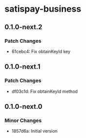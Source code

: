 # satispay-business

## 0.1.0-next.2

### Patch Changes

- 61cebc4: Fix obtainKeyId key

## 0.1.0-next.1

### Patch Changes

- df03c1d: Fix obtainKeyId method

## 0.1.0-next.0

### Minor Changes

- 1857d6a: Initial version
